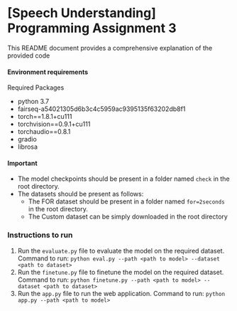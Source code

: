 # [Speech Understanding] Programming Assignment 3

This README document provides a comprehensive explanation of the provided code

#### Environment requirements

Required Packages
* python 3.7
* fairseq-a54021305d6b3c4c5959ac9395135f63202db8f1
* torch==1.8.1+cu111
* torchvision==0.9.1+cu111 
* torchaudio==0.8.1
* gradio
* librosa

#### Important

* The model checkpoints should be present in a folder named `check` in the root directory.
* The datasets should be present as follows:
    - The FOR dataset should be present in a folder named `for=2seconds` in the root directory.
    - The Custom dataset can be simply downloaded in the root directory

### Instructions to run

1. Run the `evaluate.py` file to evaluate the model on the required dataset. Command to run: `python eval.py --path <path to model> --dataset <path to dataset>`
2. Run the `finetune.py` file to finetune the model on the required dataset. Command to run: `python finetune.py --path <path to model> --dataset <path to dataset>`
3. Run the `app.py` file to run the web application. Command to run: `python app.py --path <path to model>`
